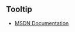 ## Tooltip
- [MSDN Documentation](http://msdn.microsoft.com/en-us/library/windows/apps/xaml/br229763.aspx)
